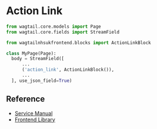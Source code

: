 # Action Link

```py
from wagtail.core.models import Page
from wagtail.core.fields import StreamField

from wagtailnhsukfrontend.blocks import ActionLinkBlock

class MyPage(Page):
  body = StreamField([
      ...
      ('action_link', ActionLinkBlock()),
      ...
  ], use_json_field=True)
```

## Reference

* [Service Manual](https://service-manual.nhs.uk/design-system/components/action-link)
* [Frontend Library](https://github.com/nhsuk/nhsuk-frontend/tree/master/packages/components/action-link)
